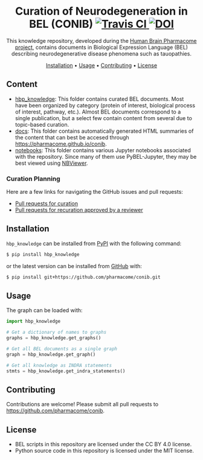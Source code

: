 <h1 align="center">
  <br>
  Curation of Neurodegeneration in BEL (CONIB)
  <a href="https://travis-ci.com/pharmacome/conib">
    <img src="https://travis-ci.com/pharmacome/conib.svg?branch=master"
         alt="Travis CI">
  </a>
  <a href="https://zenodo.org/badge/latestdoi/159803376">
  	<img src="https://zenodo.org/badge/159803376.svg" alt="DOI">
  </a>
  <br>
</h1>

<p align="center">
This knowledge repository, developed during the <a href="https://pharmacome.github.io">Human Brain Pharmacome project</a>, contains documents in Biological Expression Language (BEL) describing neurodegenerative disease phenomena such as tauopathies.
</p>

<p align="center">
  <a href="#installation">Installation</a> •
  <a href="#usage">Usage</a> •
  <a href="#contributing">Contributing</a> •
  <a href="#license">License</a>
</p>

## Content

- [hbp_knowledge](https://github.com/pharmacome/conib/tree/master/hbp_knowledge): This folder contains curated BEL
  documents. Most have been organized by category (protein of interest, biological process of interest, pathway, etc.).
  Almost BEL documents correspond to a single publication, but a select few contain content from several due to
  topic-based curation.
- [docs](https://github.com/pharmacome/conib/tree/master/docs): This folder contains automatically generated HTML
  summaries of the content that can best be accesed through https://pharmacome.github.io/conib.
- [notebooks](https://github.com/pharmacome/conib/tree/master/notebooks): This folder contains various Jupyter
  notebooks associated with the repository. Since many of them use PyBEL-Jupyter, they may be best viewed using
  [NBViewer](https://nbviewer.jupyter.org/github/pharmacome/conib/tree/master/notebooks/).

### Curation Planning

Here are a few links for navigating the GitHub issues and pull requests:

- [Pull requests for curation](https://github.com/pharmacome/conib/pulls?q=is%3Apr+is%3Aopen+label%3ACuration)
- [Pull requests for recuration approved by a reviewer](https://github.com/pharmacome/conib/pulls?q=is%3Apr+is%3Aopen+review%3Aapproved+label%3ARecuration)

## Installation

``hbp_knowledge`` can be installed from [PyPI](https://pypi.org/project/hbp-knowledge/) with the following command:

```bash
$ pip install hbp_knowledge
```

or the latest version can be installed from [GitHub](https://github.com/pharmacome/conib) with:

```bash
$ pip install git+https://github.com/pharmacome/conib.git
```

## Usage

The graph can be loaded with:

```python
import hbp_knowledge

# Get a dictionary of names to graphs
graphs = hbp_knowledge.get_graphs()

# Get all BEL documents as a single graph
graph = hbp_knowledge.get_graph()

# Get all knowledge as INDRA statements
stmts = hbp_knowledge.get_indra_statements()
```

## Contributing

Contributions are welcome! Please submit all pull requests to https://github.com/pharmacome/conib.

## License

- BEL scripts in this repository are licensed under the CC BY 4.0 license.
- Python source code in this repository is licensed under the MIT license.
